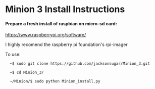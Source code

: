 # Minion 3 Install Instructions

#### Prepare a fresh install of raspbian on micro-sd card:

https://www.raspberrypi.org/software/



I highly recomend the raspberry pi foundation's rpi-imager



To use:
```
  ~$ sudo git clone https://github.com/jacksonsugar/Minion_3.git
  
  ~$ cd Minion_3/
  
  ~/Minion/$ sudo python Minion_install.py
```
  

